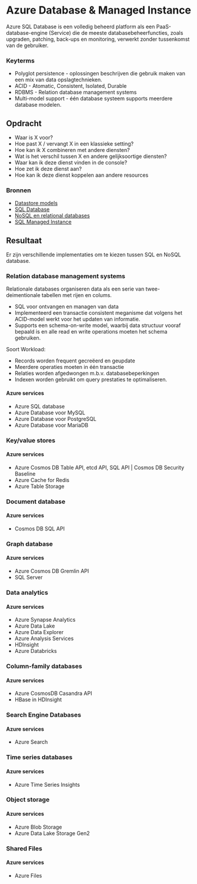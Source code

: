 # Azure Database & Managed Instance 
Azure SQL Database is een volledig beheerd platform als een PaaS-database-engine (Service) die de meeste databasebeheerfuncties, zoals upgraden, patching, back-ups en monitoring, verwerkt zonder tussenkomst van de gebruiker. 

### Keyterms

* Polyglot persistence - oplossingen beschrijven die gebruik maken van een mix van data opslagtechnieken. 
* ACID - Atomatic, Consistent, Isolated, Durable
* RDBMS - Relation database management systems 
* Multi-model support - één database systeem supports meerdere database modelen.

## Opdracht
- Waar is X voor?
- Hoe past X / vervangt X in een klassieke setting?
- Hoe kan ik X combineren met andere diensten?
- Wat is het verschil tussen X en andere gelijksoortige diensten?
- Waar kan ik deze dienst vinden in de console?
- Hoe zet ik deze dienst aan?
- Hoe kan ik deze dienst koppelen aan andere resources

### Bronnen
- [Datastore models](https://docs.microsoft.com/en-us/azure/architecture/guide/technology-choices/data-store-overview)
- [SQL Database](https://docs.microsoft.com/en-us/azure/azure-sql/database/sql-database-paas-overview)
- [NoSQL en relational databases](https://docs.microsoft.com/en-us/azure/cosmos-db/relational-nosql)
- [SQL Managed Instance](https://docs.microsoft.com/en-us/azure/azure-sql/managed-instance/sql-managed-instance-paas-overview)

## Resultaat
Er zijn verschillende implementaties om te kiezen tussen SQL en NoSQL database.

### Relation database management systems

Relationale databases organiseren data als een serie van twee-deimentionale tabellen met rijen en colums. 
* SQL voor ontvangen en managen van data
* Implementeerd een transactie consistent meganisme dat volgens het ACID-model werkt voor het updaten van informatie. 
* Supports een schema-on-write model, waarbij data structuur vooraf bepaald is en alle read en write operations moeten het schema gebruiken. 

Soort Workload:
* Records worden frequent gecreëerd en geupdate
* Meerdere operaties moeten in één transactie
* Relaties worden afgedwongen m.b.v. databasebeperkingen
* Indexen worden gebruikt om query prestaties te optimaliseren.

#### Azure services
* Azure SQL database
* Azure Database voor MySQL 
* Azure Database voor PostgreSQL
* Azure Database voor MariaDB


### Key/value stores

#### Azure services
* Azure Cosmos DB Table API, etcd API, SQL API | Cosmos DB Security Baseline
* Azure Cache for Redis 
* Azure Table Storage

### Document database

#### Azure services
* Cosmos DB SQL API

### Graph database 

#### Azure services
* Azure Cosmos DB Gremlin API
* SQL Server

### Data analytics

#### Azure services
* Azure Synapse Analytics
* Azure Data Lake
* Azure Data Explorer
* Azure Analysis Services
* HDInsight
* Azure Databricks

### Column-family databases 

#### Azure services
* Azure CosmosDB Casandra API
* HBase in HDInsight

### Search Engine Databases

#### Azure services
* Azure Search

### Time series databases
#### Azure services
* Azure Time Series Insights

### Object storage

#### Azure services
* Azure Blob Storage
* Azure Data Lake Storage Gen2

### Shared Files

#### Azure services
* Azure Files

